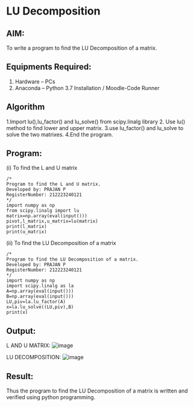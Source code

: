 # LU Decomposition 

## AIM:
To write a program to find the LU Decomposition of a matrix.

## Equipments Required:
1. Hardware – PCs
2. Anaconda – Python 3.7 Installation / Moodle-Code Runner

## Algorithm
1.Import lu(),lu_factor() and lu_solve() from scipy.linalg library
2. Use lu() method to find lower and upper matrix.
3.use lu_factor() and lu_solve to solve the two matrixes.
4.End the program.

## Program:
(i) To find the L and U matrix
```
/*
Program to find the L and U matrix.
Developed by: PRAJAN P
RegisterNumber: 212223240121
*/
import numpy as np
from scipy.linalg import lu
matrix=np.array(eval(input()))
pivot,l_matrix,u_matrix=lu(matrix)
print(l_matrix)
print(u_matrix)
```
(ii) To find the LU Decomposition of a matrix
```
/*
Program to find the LU Decomposition of a matrix.
Developed by: PRAJAN P
RegisterNumber: 212223240121
*/
import numpy as np
import scipy.linalg as la
A=np.array(eval(input()))
B=np.array(eval(input()))
LU,piv=la.lu_factor(A)
x=la.lu_solve((LU,piv),B)
print(x)

```

## Output:
L AND U MATRIX:
![image](https://github.com/PRAJAN-23013995/LU-Decomposition/assets/150313345/c087781d-714a-409b-bf4c-4695c3b19d43)

LU DECOMPOSITION:
![image](https://github.com/PRAJAN-23013995/LU-Decomposition/assets/150313345/92bff19a-13e9-436c-87d3-9f71555f729f)



## Result:
Thus the program to find the LU Decomposition of a matrix is written and verified using python programming.

